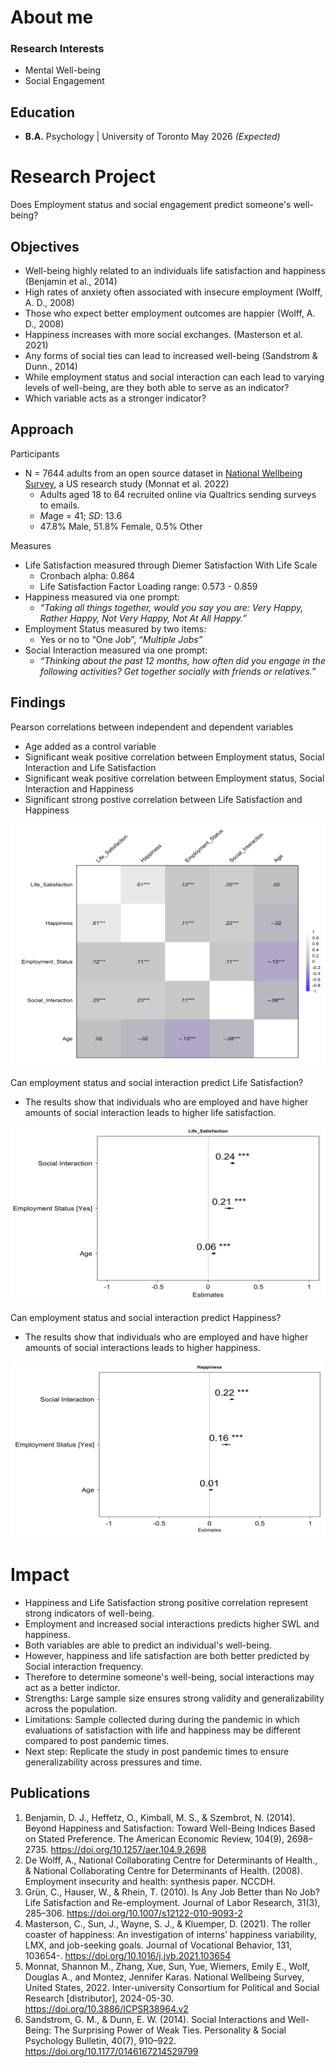 # About me

### Research Interests
- Mental Well-being
- Social Engagement

## Education
- __B.A.__ Psychology | University of Toronto May 2026 _(Expected)_

# Research Project
Does Employment status and social engagement predict someone's well-being?

## Objectives
- Well-being highly related to an individuals life satisfaction and happiness (Benjamin et al., 2014)
- High rates of anxiety often associated with insecure employment (Wolff, A. D., 2008)
- Those who expect better employment outcomes are happier (Wolff, A. D., 2008)
- Happiness increases with more social exchanges. (Masterson et al. 2021)
- Any forms of social ties can lead to increased well-being (Sandstrom & Dunn., 2014)
- While employment status and social interaction can each lead to varying levels of well-being, are they both able to serve as an indicator?
- Which variable acts as a stronger indicator?

## Approach
Participants
- N = 7644 adults from an open source dataset in [National Wellbeing Survey](https://www.icpsr.umich.edu/web/ICPSR/studies/38964), a US research study (Monnat et al. 2022)
  - Adults aged 18 to 64 recruited online via Qualtrics sending surveys to emails.
  - *M*age = 41; *SD*: 13.6
  - 47.8% Male, 51.8% Female, 0.5% Other

Measures
- Life Satisfaction measured through Diemer Satisfaction With Life Scale
  - Cronbach alpha: 0.864
  - Life Satisfaction Factor Loading range: 0.573 - 0.859
- Happiness measured via one prompt:
  - *“Taking all things together, would you say you are: Very Happy, Rather Happy, Not Very Happy, Not At All Happy.”*
- Employment Status measured by two items:
  - Yes or no to “One Job”, *“Multiple Jobs”*
- Social Interaction measured via one prompt:
  - *“Thinking about the past 12 months, how often did you engage in the following activities? Get together socially with friends or relatives.”*
 
## Findings
Pearson correlations between independent and dependent variables
- Age added as a control variable
- Significant weak positive correlation between Employment status, Social Interaction and Life Satisfaction
- Significant weak positive correlation between Employment status, Social Interaction and Happiness
- Significant strong postive correlation between Life Satisfaction and Happiness

![Pearon Correlation](/assets/img/Corr.png)

Can employment status and social interaction predict Life Satisfaction?
- The results show that individuals who are employed and have higher amounts of social interaction leads to higher life satisfaction.

![SWL Regression](/assets/img/SWL_Regression.png)

Can employment status and social interaction predict Happiness?
- The results show that individuals who are employed and have higher amounts of social interactions leads to higher happiness.

![Happiness Regression](assets/img/Happiness_Regression.png)

# Impact
- Happiness and Life Satisfaction strong positive correlation represent strong indicators of well-being.
- Employment and increased social interactions predicts higher SWL and happiness.
- Both variables are able to predict an individual's well-being.
- However, happiness and life satisfaction are both better predicted by Social interaction frequency.
- Therefore to determine someone's well-being, social interactions may act as a better indictor.
- Strengths: Large sample size ensures strong validity and generalizability across the population.
- Limitations: Sample collected during during the pandemic in which evaluations of satisfaction with life and happiness may be different compared to post pandemic times.
- Next step: Replicate the study in post pandemic times to ensure generalizability across pressures and time.

## Publications

1. Benjamin, D. J., Heffetz, O., Kimball, M. S., & Szembrot, N. (2014). Beyond Happiness and Satisfaction: Toward Well-Being Indices Based on Stated Preference. The American Economic Review, 104(9), 2698–2735. https://doi.org/10.1257/aer.104.9.2698
2. De Wolff, A., National Collaborating Centre for Determinants of Health., & National Collaborating Centre for Determinants of Health. (2008). Employment insecurity and health: synthesis paper. NCCDH.
3. Grün, C., Hauser, W., & Rhein, T. (2010). Is Any Job Better than No Job? Life Satisfaction and Re-employment. Journal of Labor Research, 31(3), 285–306. https://doi.org/10.1007/s12122-010-9093-2
4. Masterson, C., Sun, J., Wayne, S. J., & Kluemper, D. (2021). The roller coaster of happiness: An investigation of interns’ happiness variability, LMX, and job-seeking goals. Journal of Vocational Behavior, 131, 103654-. https://doi.org/10.1016/j.jvb.2021.103654
5. Monnat, Shannon M., Zhang, Xue, Sun, Yue, Wiemers, Emily E., Wolf, Douglas A., and Montez, Jennifer Karas. National Wellbeing Survey, United States, 2022. Inter-university Consortium for Political and Social Research [distributor], 2024-05-30. https://doi.org/10.3886/ICPSR38964.v2
6. Sandstrom, G. M., & Dunn, E. W. (2014). Social Interactions and Well-Being: The Surprising Power of Weak Ties. Personality & Social Psychology Bulletin, 40(7), 910–922. https://doi.org/10.1177/0146167214529799

